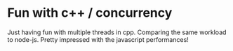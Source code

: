Fun with c++ / concurrency
==========================

Just having fun with multiple threads in cpp. Comparing the same workload to
node-js. Pretty impressed with the javascript performances!
